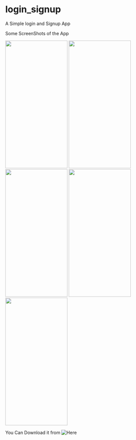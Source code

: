 # login_signup
A Simple login and Signup App

Some ScreenShots of the App

<img src="https://user-images.githubusercontent.com/77527865/174126996-dd1f2a6d-715f-4f27-aba5-b2e6da3eb377.jpg" width="195" height="400"> <img src="https://user-images.githubusercontent.com/77527865/174126932-a4d5d84f-d6e6-457b-97e5-b55222f1d259.jpg" width="195" height="400"> <img src="https://user-images.githubusercontent.com/77527865/174126953-baef6280-d84f-4d7f-81af-400de3b42e4e.jpg" width="195" height="400"> <img src="https://user-images.githubusercontent.com/77527865/174126968-a46c7cab-8c50-461d-ae31-0f2fbb932150.jpg" width="195" height="400"> <img src="https://user-images.githubusercontent.com/77527865/174126992-089096a5-7e52-4416-b825-727d8a8344b3.jpg" width="195" height="400"> 

You Can Download it from ![Here](https://drive.google.com/file/d/16SYCth-U0TEZ4IZnNj2gvcrnRtAQjasZ/view?usp=sharing)
